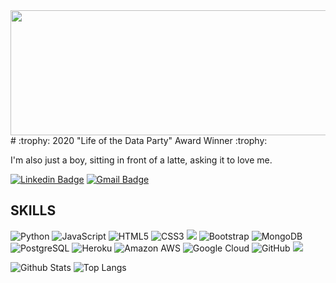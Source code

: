 <img src="https://media.giphy.com/media/26tPcVAWvlzRQtsLS/giphy.gif" width="3000px" height="200px">
# :trophy: 2020 "Life of the Data Party" Award Winner :trophy:

I'm also just a boy, sitting in front of a latte, asking it to love me.

[![Linkedin Badge](https://img.shields.io/badge/-jsabastian-blue?style=flat-square&logo=Linkedin&logoColor=white&link=https://www.linkedin.com/in/jsabastian/)](https://www.linkedin.com/in/anirudhemmadi/)
[![Gmail Badge](https://img.shields.io/badge/-john.santoyo@gmail.com-c14438?style=flat-square&logo=Gmail&logoColor=white&link=mailto:john.santoyo@gmail.com)](mailto:john.santoyo@gmail.com)

## SKILLS 


![Python](https://img.shields.io/badge/Python-14354C?style=for-the-badge&logo=python&logoColor=white)
![JavaScript](https://img.shields.io/badge/JavaScript-323330?style=for-the-badge&logo=javascript&logoColor=F7DF1E)
![HTML5](https://img.shields.io/badge/HTML5-E34F26?style=for-the-badge&logo=html5&logoColor=white)
![CSS3](https://img.shields.io/badge/CSS3-1572B6?style=for-the-badge&logo=css3&logoColor=white)
<img src="https://img.shields.io/badge/R-276DC3?style=for-the-badge&logo=r&logoColor=white">
![Bootstrap](https://img.shields.io/badge/Bootstrap-563D7C?style=for-the-badge&logo=bootstrap&logoColor=white)
![MongoDB](https://img.shields.io/badge/MongoDB-4EA94B?style=for-the-badge&logo=mongodb&logoColor=white)
![PostgreSQL](https://img.shields.io/badge/PostgreSQL-316192?style=for-the-badge&logo=postgresql&logoColor=white)
![Heroku](https://img.shields.io/badge/Heroku-430098?style=for-the-badge&logo=heroku&logoColor=white)
![Amazon AWS](https://img.shields.io/badge/Amazon_AWS-232F3E?style=for-the-badge&logo=amazon-aws&logoColor=white)
![Google Cloud](https://img.shields.io/badge/Google_Cloud-4285F4?style=for-the-badge&logo=google-cloud&logoColor=white)
![GitHub](https://img.shields.io/badge/GitHub-100000?style=for-the-badge&logo=github&logoColor=white)
<img src="https://img.shields.io/badge/Apple-iMac_Pro_2018-999999?style=for-the-badge&logo=apple&logoColor=white">

![Github Stats](https://github-readme-stats.vercel.app/api?username=jsabastian&count_private=true&show_icons=true&include_all_commits=true)
![Top Langs](https://github-readme-stats.vercel.app/api/top-langs/?username=jsabastian&hide=TeX&layout=compact)

